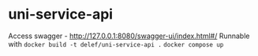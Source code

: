 ﻿# uni-service-api

 Access swagger - http://127.0.0.1:8080/swagger-ui/index.html#/
Runnable with `docker build -t delef/uni-service-api .` `docker compose up`
